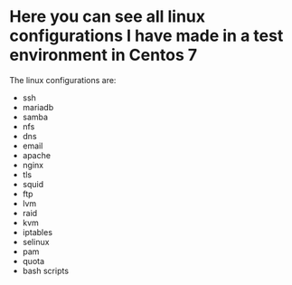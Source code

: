 # Here you can see all linux configurations I have made in a test environment in Centos 7

The linux configurations are:
- ssh
- mariadb
- samba
- nfs
- dns
- email
- apache
- nginx
- tls
- squid
- ftp
- lvm
- raid
- kvm
- iptables
- selinux
- pam
- quota
- bash scripts
